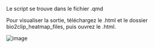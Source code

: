Le script se trouve dans le fichier .qmd

Pour visualiser la sortie, téléchargez le .html et le dossier bio2clip_heatmap_files, puis ouvrez le .html. 

![image](https://github.com/user-attachments/assets/649902fd-fe0a-4a5a-95a9-01da6d34ac17)
